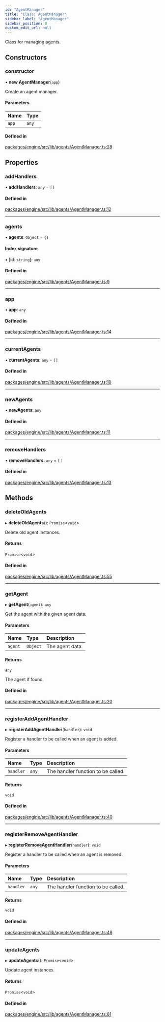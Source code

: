 ```yaml
---
id: "AgentManager"
title: "Class: AgentManager"
sidebar_label: "AgentManager"
sidebar_position: 0
custom_edit_url: null
---
```


Class for managing agents.

## Constructors

### constructor

• **new AgentManager**(`app`)

Create an agent manager.

#### Parameters

| Name | Type |
| :------ | :------ |
| `app` | `any` |

#### Defined in

[packages/engine/src/lib/agents/AgentManager.ts:28](https://github.com/Oneirocom/MagickML/blob/f4db6e49/packages/engine/src/lib/agents/AgentManager.ts#L28)

## Properties

### addHandlers

• **addHandlers**: `any` = `[]`

#### Defined in

[packages/engine/src/lib/agents/AgentManager.ts:12](https://github.com/Oneirocom/MagickML/blob/f4db6e49/packages/engine/src/lib/agents/AgentManager.ts#L12)

___

### agents

• **agents**: `Object` = `{}`

#### Index signature

▪ [id: `string`]: `any`

#### Defined in

[packages/engine/src/lib/agents/AgentManager.ts:9](https://github.com/Oneirocom/MagickML/blob/f4db6e49/packages/engine/src/lib/agents/AgentManager.ts#L9)

___

### app

• **app**: `any`

#### Defined in

[packages/engine/src/lib/agents/AgentManager.ts:14](https://github.com/Oneirocom/MagickML/blob/f4db6e49/packages/engine/src/lib/agents/AgentManager.ts#L14)

___

### currentAgents

• **currentAgents**: `any` = `[]`

#### Defined in

[packages/engine/src/lib/agents/AgentManager.ts:10](https://github.com/Oneirocom/MagickML/blob/f4db6e49/packages/engine/src/lib/agents/AgentManager.ts#L10)

___

### newAgents

• **newAgents**: `any`

#### Defined in

[packages/engine/src/lib/agents/AgentManager.ts:11](https://github.com/Oneirocom/MagickML/blob/f4db6e49/packages/engine/src/lib/agents/AgentManager.ts#L11)

___

### removeHandlers

• **removeHandlers**: `any` = `[]`

#### Defined in

[packages/engine/src/lib/agents/AgentManager.ts:13](https://github.com/Oneirocom/MagickML/blob/f4db6e49/packages/engine/src/lib/agents/AgentManager.ts#L13)

## Methods

### deleteOldAgents

▸ **deleteOldAgents**(): `Promise`<`void`\>

Delete old agent instances.

#### Returns

`Promise`<`void`\>

#### Defined in

[packages/engine/src/lib/agents/AgentManager.ts:55](https://github.com/Oneirocom/MagickML/blob/f4db6e49/packages/engine/src/lib/agents/AgentManager.ts#L55)

___

### getAgent

▸ **getAgent**(`agent`): `any`

Get the agent with the given agent data.

#### Parameters

| Name | Type | Description |
| :------ | :------ | :------ |
| `agent` | `Object` | The agent data. |

#### Returns

`any`

The agent if found.

#### Defined in

[packages/engine/src/lib/agents/AgentManager.ts:20](https://github.com/Oneirocom/MagickML/blob/f4db6e49/packages/engine/src/lib/agents/AgentManager.ts#L20)

___

### registerAddAgentHandler

▸ **registerAddAgentHandler**(`handler`): `void`

Register a handler to be called when an agent is added.

#### Parameters

| Name | Type | Description |
| :------ | :------ | :------ |
| `handler` | `any` | The handler function to be called. |

#### Returns

`void`

#### Defined in

[packages/engine/src/lib/agents/AgentManager.ts:40](https://github.com/Oneirocom/MagickML/blob/f4db6e49/packages/engine/src/lib/agents/AgentManager.ts#L40)

___

### registerRemoveAgentHandler

▸ **registerRemoveAgentHandler**(`handler`): `void`

Register a handler to be called when an agent is removed.

#### Parameters

| Name | Type | Description |
| :------ | :------ | :------ |
| `handler` | `any` | The handler function to be called. |

#### Returns

`void`

#### Defined in

[packages/engine/src/lib/agents/AgentManager.ts:48](https://github.com/Oneirocom/MagickML/blob/f4db6e49/packages/engine/src/lib/agents/AgentManager.ts#L48)

___

### updateAgents

▸ **updateAgents**(): `Promise`<`void`\>

Update agent instances.

#### Returns

`Promise`<`void`\>

#### Defined in

[packages/engine/src/lib/agents/AgentManager.ts:81](https://github.com/Oneirocom/MagickML/blob/f4db6e49/packages/engine/src/lib/agents/AgentManager.ts#L81)
